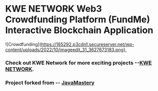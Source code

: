 # KWE NETWORK Web3 Crowdfunding Platform (FundMe) Interactive Blockchain Application
![Crowdfunding](https://165292.p3cdn1.secureserver.net/wp-content/uploads/2022/10/imageedit_31_3627673183.png},

### Check out KWE Network for more exciting projects --[KWE NETWORK](https://www.kwe.network).
### Project forked from -- [JavaMastery](https://www.jsmastery.pro/)
